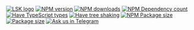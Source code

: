 [![LSK logo](https://badgen.net/badge/icon/MADE%20BY%20LSK?icon=zeit&label&color=red&labelColor=red)](https://github.com/lskjs)
[![NPM version](https://badgen.net/npm/v/{{package.name}})](https://www.npmjs.com/package/{{package.name}})
[![NPM downloads](https://badgen.net/npm/dt/{{package.name}})](https://www.npmjs.com/package/{{package.name}})
[![NPM Dependency count](https://badgen.net/bundlephobia/dependency-count/{{package.name}})](https://bundlephobia.com/result?p={{package.name}})
[![Have TypeScript types](https://badgen.net/npm/types/{{package.name}})](https://www.npmjs.com/package/{{package.name}})
[![Have tree shaking](https://badgen.net/bundlephobia/tree-shaking/{{package.name}})](https://bundlephobia.com/result?p={{package.name}})
[![NPM Package size](https://badgen.net/bundlephobia/minzip/{{package.name}})](https://bundlephobia.com/result?p={{package.name}})
[![Package size](https://badgen.net//github/license/lskjs/lskjs)](https://github.com/lskjs/lskjs/blob/master/LICENSE)
[![Ask us in Telegram](https://img.shields.io/badge/Ask%20us%20in-Telegram-brightblue.svg)](https://t.me/lskjschat)